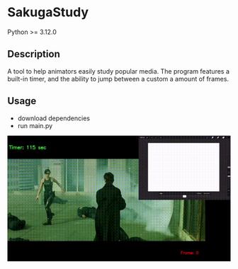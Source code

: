 # SakugaStudy
Python >= 3.12.0  
## Description  
A tool to help animators easily study popular media. The program features a built-in timer, and the ability to jump between a custom a amount of frames.  
## Usage
- download dependencies
- run main.py
 

![](https://github.com/Chrisyk/SakugaStudy/blob/main/Demo.gif)
